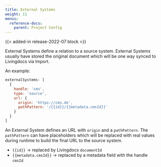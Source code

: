 ```yaml
---
title: External Systems
weight: 11
menus:
  reference-docs:
    parent: Project Config
---
```


{{< added-in release-2022-07 block >}}



External Systems define a relation to a source system. External Systems usually have stored the original document which will be one way synced to Livingdocs via Import.

An example:
```js
externalSystems: [
  {
    handle: 'cms',
    type: 'source',
    url: {
      origin: 'https://cms.de',
      pathPattern: '/{{id}}/{{metadata.cmsId}}'
    }
  }
]
```

An External System defines an URL with `origin` and a `pathPattern`. The `pathPattern` can have placeholders which will be replaced with real values during runtime to build the final URL to the source system.
- `{{id}}`              -> replaced by Livingdocs `documentId`
- `{{metadata.cmsId}}`  -> replaced by a metadata field with the handle `cmsId`
